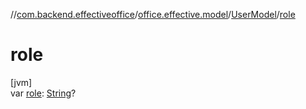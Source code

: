 //[com.backend.effectiveoffice](../../../index.md)/[office.effective.model](../index.md)/[UserModel](index.md)/[role](role.md)

# role

[jvm]\
var [role](role.md): [String](https://kotlinlang.org/api/latest/jvm/stdlib/kotlin/-string/index.html)?
